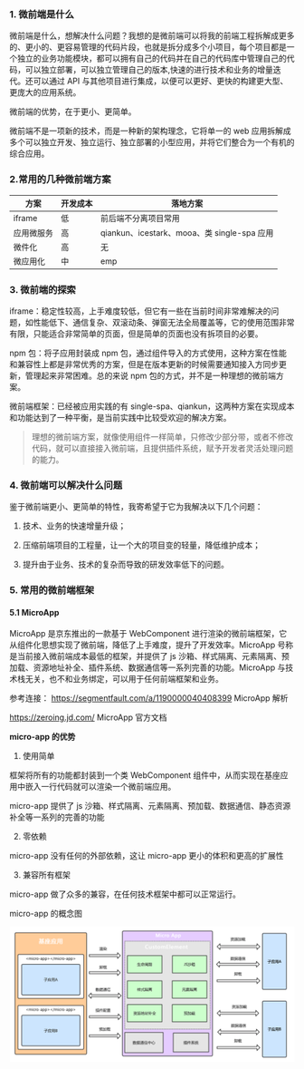 ### 1. 微前端是什么

微前端是什么，想解决什么问题？我想的是微前端可以将我的前端工程拆解成更多的、更小的、更容易管理的代码片段，也就是拆分成多个小项目，每个项目都是一个独立的业务功能模块，都可以拥有自己的代码并在自己的代码库中管理自己的代码，可以独立部署，可以独立管理自己的版本,快速的进行技术和业务的增量迭代。还可以通过 API 与其他项目进行集成，以便可以更好、更快的构建更大型、更庞大的应用系统。

微前端的优势，在于更小、更简单。

微前端不是一项新的技术，而是一种新的架构理念，它将单一的 web 应用拆解成多个可以独立开发、独立运行、独立部署的小型应用，并将它们整合为一个有机的综合应用。

### 2.常用的几种微前端方案

| 方案       | 开发成本 | 落地方案                                    |
| ---------- | -------- | ------------------------------------------- |
| iframe     | 低       | 前后端不分离项目常用                        |
| 应用微服务 | 高       | qiankun、icestark、mooa、类 single-spa 应用 |
| 微件化     | 高       | 无                                          |
| 微应用化   | 中       | emp                                         |

### 3. 微前端的探索

iframe：稳定性较高，上手难度较低，但它有一些在当前时间非常难解决的问题，如性能低下、通信复杂、双滚动条、弹窗无法全局覆盖等，它的使用范围非常有限，只能适合非常简单的页面，但是简单的页面也没有拆项目的必要。

npm 包：将子应用封装成 npm 包，通过组件导入的方式使用，这种方案在性能和兼容性上都是非常优秀的方案，但是在版本更新的时候需要通知接入方同步更新，管理起来非常困难。总的来说 npm 包的方式，并不是一种理想的微前端方案。

微前端框架：已经被应用实践的有 single-spa、qiankun，这两种方案在实现成本和功能达到了一种平衡，是当前实践中比较受欢迎的解决方案。

> 理想的微前端方案，就像使用组件一样简单，只修改少部分带，或者不修改代码，就可以直接接入微前端，且提供插件系统，赋予开发者灵活处理问题的能力。

### 4. 微前端可以解决什么问题

鉴于微前端更小、更简单的特性，我寄希望于它为我解决以下几个问题：

1. 技术、业务的快速增量升级；

2. 压缩前端项目的工程量，让一个大的项目变的轻量，降低维护成本；

3. 提升由于业务、技术的复杂而导致的研发效率低下的问题。

### 5. 常用的微前端框架

#### 5.1 MicroApp

MicroApp 是京东推出的一款基于 WebComponent 进行渲染的微前端框架，它从组件化思想实现了微前端，降低了上手难度，提升了开发效率。MicroApp 号称是当前接入微前端成本最低的框架，并提供了 js 沙箱、样式隔离、元素隔离、预加载、资源地址补全、插件系统、数据通信等一系列完善的功能。MicroApp 与技术栈无关，也不和业务绑定，可以用于任何前端框架和业务。

参考连接：
https://segmentfault.com/a/1190000040408399 MicroApp 解析

https://zeroing.jd.com/ MicroApp 官方文档

**micro-app 的优势**

1. 使用简单

框架将所有的功能都封装到一个类 WebComponent 组件中，从而实现在基座应用中嵌入一行代码就可以渲染一个微前端应用。

micro-app 提供了 js 沙箱、样式隔离、元素隔离、预加载、数据通信、静态资源补全等一系列的完善的功能

2. 零依赖

micro-app 没有任何的外部依赖，这让 micro-app 更小的体积和更高的扩展性

3. 兼容所有框架

micro-app 做了众多的兼容，在任何技术框架中都可以正常运行。

micro-app 的概念图

![micro-app概念图](./images/i1.png)
